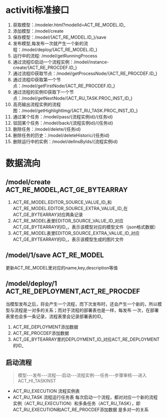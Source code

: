 # activiti标准接口
1. 获取模型：/modeler.html?modelId=ACT_RE_MODEL.ID_
2. 添加模型：/model/create
3. 保存模型：/model/{ACT_RE_MODEL.ID_}/save
4. 发布模型,每发布一次就产生一个新的流程：/model/deploy/{ACT_RE_MODEL.ID_}
5. 运行中的流程: /model/getRunningProcess
6. 通过流程ID启动一个流程实例：/model/instance-create/{ACT_RE_PROCDEF.ID_}
7. 通过流程ID获取节点：/model/getProcessNode/{ACT_RE_PROCDEF.ID_}
8. 通过流程ID获取第一个节点：/model/getFirstNode/{ACT_RE_PROCDEF.ID_}
9. 通过流程的实例ID获取下一个节点：/model/getNextNode/{ACT_RU_TASK.PROC_INST_ID_}
10. 高亮输出流程实例的流程图：/model/getHighlightImg/{ACT_RU_TASK.PROC_INST_ID_}
11. 通过某个任务：/model/pass/{流程实例id}/{任务id}
12. 驳回某个任务：/model/back/{流程实例id}/{任务id}
13. 删除任务：/model/delete/{任务id}
14. 删除任务的历史：/model/deleteHistoric/{任务id}
15. 删除运行中的实例：/model/delInsByIds/{流程实例id}
# 数据流向
## /model/create ACT_RE_MODEL,ACT_GE_BYTEARRAY
1. ACT_RE_MODEL.EDITOR_SOURCE_VALUE_ID_和ACT_RE_MODEL.EDITOR_SOURCE_EXTRA_VALUE_ID_在ACT_GE_BYTEARRAY对应两条记录
2. ACT_RE_MODEL表里EDITOR_SOURCE_VALUE_ID_对应ACT_GE_BYTEARRAY的ID_，表示该模型对应的模型文件（json格式数据） 
3. ACT_RE_MODEL表里EDITOR_SOURCE_EXTRA_VALUE_ID_对应ACT_GE_BYTEARRAY的ID_，表示该模型生成的图片文件
## /model/1/save ACT_RE_MODEL
更新ACT_RE_MODEL里对应的name,key,description等值
## /model/deploy/1 ACT_RE_DEPLOYMENT,ACT_RE_PROCDEF
当模型发布之后，将会产生一个流程，而下次发布时，还会产生一个新的，所以模型与流程是一对多的关系；而对于流程的部署表也是一样，每发布
一次，在部署表里也会多一条记录，流程表里会记录部署表的ID_
1. ACT_RE_DEPLOYMENT添加数据
2. ACT_RE_PROCDEF添加数据
3. ACT_GE_BYTEARRAY里的DEPLOYMENT_ID_对应ACT_RE_DEPLOYMENT的ID_
## 启动流程
> 模型---发布---流程---启动---流程实例---任务---步骤审核---进入ACT_HI_TASKINST
* ACT_RU_EXECUTION 流程实例表
* ACT_RU_TASK 流程运行任务表
每次启动一个流程，都对对应一个新的流程实例（ACT_RU_EXECUTION）和多条任务（ACT_RU_TASK），即ACT_RU_EXECUTION和ACT_RE_PROCDEF添加数据
是多对一的关系